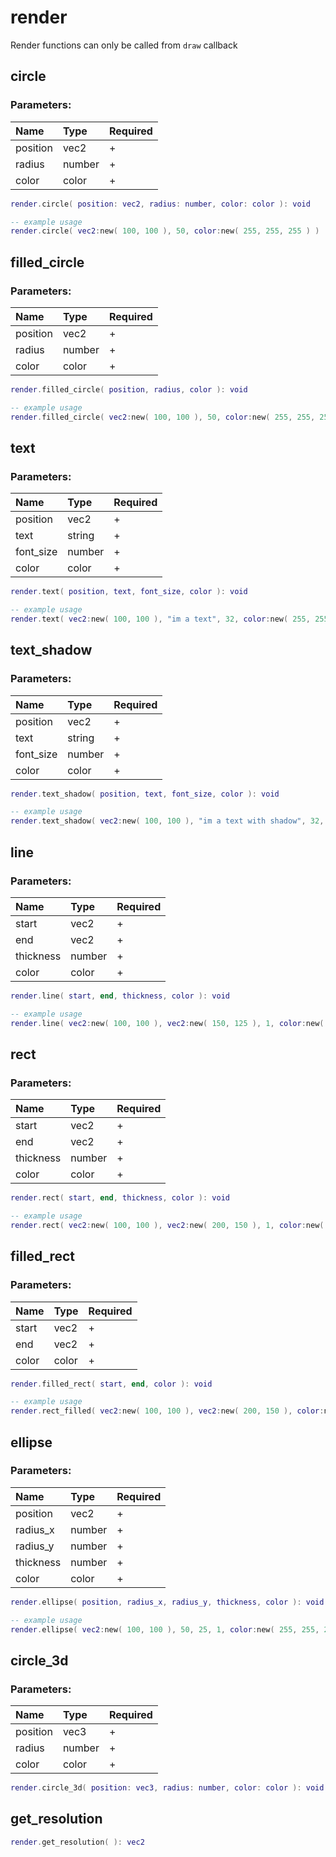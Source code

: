 # render

Render functions can only be called from `draw` callback

## circle

### Parameters:

| Name | Type | Required |
| :--- | :--- | :--- |
| position | vec2 | + |
| radius | number | + |
| color | color | + |

```lua
render.circle( position: vec2, radius: number, color: color ): void
```

```lua
-- example usage
render.circle( vec2:new( 100, 100 ), 50, color:new( 255, 255, 255 ) )
```

## filled\_circle

### Parameters:

| Name | Type | Required |
| :--- | :--- | :--- |
| position | vec2 | + |
| radius | number | + |
| color | color | + |

```lua
render.filled_circle( position, radius, color ): void
```

```lua
-- example usage
render.filled_circle( vec2:new( 100, 100 ), 50, color:new( 255, 255, 255 ) )
```

## text

### Parameters:

| Name | Type | Required |
| :--- | :--- | :--- |
| position | vec2 | + |
| text | string | + |
| font\_size | number | + |
| color | color | + |

```lua
render.text( position, text, font_size, color ): void
```

```lua
-- example usage
render.text( vec2:new( 100, 100 ), "im a text", 32, color:new( 255, 255, 255 ) )
```

## text\_shadow

### Parameters:

| Name | Type | Required |
| :--- | :--- | :--- |
| position | vec2 | + |
| text | string | + |
| font\_size | number | + |
| color | color | + |

```lua
render.text_shadow( position, text, font_size, color ): void
```

```lua
-- example usage
render.text_shadow( vec2:new( 100, 100 ), "im a text with shadow", 32, color:new( 255, 255, 255 ) )
```

## line

### Parameters:

| Name | Type | Required |
| :--- | :--- | :--- |
| start | vec2 | + |
| end | vec2 | + |
| thickness | number | + |
| color | color | + |

```lua
render.line( start, end, thickness, color ): void
```

```lua
-- example usage
render.line( vec2:new( 100, 100 ), vec2:new( 150, 125 ), 1, color:new( 255, 255, 255 ) )
```

## rect

### Parameters:

| Name | Type | Required |
| :--- | :--- | :--- |
| start | vec2 | + |
| end | vec2 | + |
| thickness | number | + |
| color | color | + |

```lua
render.rect( start, end, thickness, color ): void
```

```lua
-- example usage
render.rect( vec2:new( 100, 100 ), vec2:new( 200, 150 ), 1, color:new( 255, 255, 255 ) )
```

## filled\_rect

### Parameters:

| Name | Type | Required |
| :--- | :--- | :--- |
| start | vec2 | + |
| end | vec2 | + |
| color | color | + |

```lua
render.filled_rect( start, end, color ): void
```

```lua
-- example usage
render.rect_filled( vec2:new( 100, 100 ), vec2:new( 200, 150 ), color:new( 255, 255, 255 ) )
```

## ellipse

### Parameters:

| Name | Type | Required |
| :--- | :--- | :--- |
| position | vec2 | + |
| radius\_x | number | + |
| radius\_y | number | + |
| thickness | number | + |
| color | color | + |

```lua
render.ellipse( position, radius_x, radius_y, thickness, color ): void
```

```lua
-- example usage
render.ellipse( vec2:new( 100, 100 ), 50, 25, 1, color:new( 255, 255, 255 ) )
```

## circle\_3d

### Parameters:

| Name | Type | Required |
| :--- | :--- | :--- |
| position | vec3 | + |
| radius | number | + |
| color | color | + |

```lua
render.circle_3d( position: vec3, radius: number, color: color ): void
```

## get\_resolution

```lua
render.get_resolution( ): vec2
```

